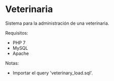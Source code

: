 # Veterinaria
Sistema para la administración de una veterinaria.

Requisitos:
- PHP 7
- MySQL
- Apache

Notas:
- Importar el query 'veterinary_load.sql'.
